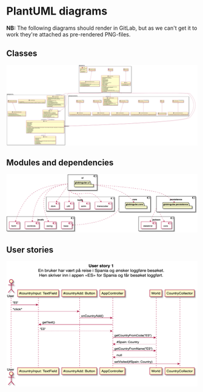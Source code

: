 # PlantUML diagrams

**NB:** The following diagrams should render in GitLab, but as we can't get it to work they're attached as pre-rendered PNG-files.

## Classes

![Classes](classes.png)

## Modules and dependencies

![Modules and dependencies](modules.png)


## User stories

![UserStories](userStories.png)
